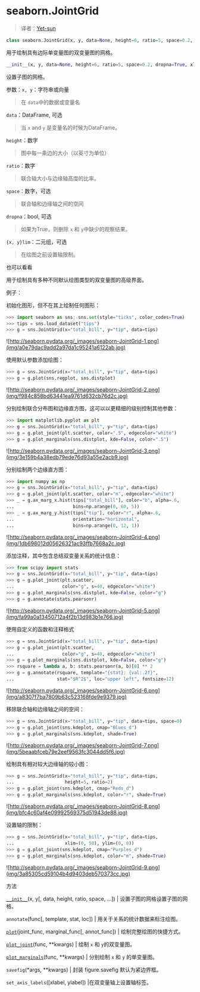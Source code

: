 # seaborn.JointGrid

> 译者：[Yet-sun](https://github.com/Yet-sun)

```py
class seaborn.JointGrid(x, y, data=None, height=6, ratio=5, space=0.2, dropna=True, xlim=None, ylim=None, size=None)
```

用于绘制具有边际单变量图的双变量图的网格。

```py
__init__(x, y, data=None, height=6, ratio=5, space=0.2, dropna=True, xlim=None, ylim=None, size=None)
```

设置子图的网格。

参数：`x, y`：字符串或向量

> 在 `data`中的数据或变量名

`data`：DataFrame, 可选

> 当 `x` and `y` 是变量名的时候为DataFrame。

`height`：数字

> 图中每一条边的大小（以英寸为单位）

`ratio`：数字

> 联合轴大小与边缘轴高度的比率。

`space`：数字，可选

> 联合轴和边缘轴之间的空间

`dropna`：bool, 可选

> 如果为True，则删除 `x` 和 `y`中缺少的观察结果。

`{x, y}lim`：二元组，可选

> 在绘图之前设置轴限制。

也可以看看

用于绘制具有多种不同默认绘图类型的双变量图的高级界面。

例子：

初始化图形，但不在其上绘制任何图形：

```py
>>> import seaborn as sns; sns.set(style="ticks", color_codes=True)
>>> tips = sns.load_dataset("tips")
>>> g = sns.JointGrid(x="total_bill", y="tip", data=tips)

```

![http://seaborn.pydata.org/_images/seaborn-JointGrid-1.png](img/a0e79dac9add2a97da1c95241a6122ab.jpg)

使用默认参数添加绘图：

```py
>>> g = sns.JointGrid(x="total_bill", y="tip", data=tips)
>>> g = g.plot(sns.regplot, sns.distplot)

```

![http://seaborn.pydata.org/_images/seaborn-JointGrid-2.png](img/f984c858bd63441ea9761d632cb76d2c.jpg)

分别绘制联合分布图和边缘直方图，这可以以更精细的级别控制其他参数：

```py
>>> import matplotlib.pyplot as plt
>>> g = sns.JointGrid(x="total_bill", y="tip", data=tips)
>>> g = g.plot_joint(plt.scatter, color=".5", edgecolor="white")
>>> g = g.plot_marginals(sns.distplot, kde=False, color=".5")

```

![http://seaborn.pydata.org/_images/seaborn-JointGrid-3.png](img/3e159b4a38edb79ede76d93a55e2acb9.jpg)

分别绘制两个边缘直方图：

```py
>>> import numpy as np
>>> g = sns.JointGrid(x="total_bill", y="tip", data=tips)
>>> g = g.plot_joint(plt.scatter, color="m", edgecolor="white")
>>> _ = g.ax_marg_x.hist(tips["total_bill"], color="b", alpha=.6,
...                      bins=np.arange(0, 60, 5))
>>> _ = g.ax_marg_y.hist(tips["tip"], color="r", alpha=.6,
...                      orientation="horizontal",
...                      bins=np.arange(0, 12, 1))

```

![http://seaborn.pydata.org/_images/seaborn-JointGrid-4.png](img/1db698012d05626321ac93ffb7668a2c.jpg)

添加注释，其中包含总结双变量关系的统计信息：

```py
>>> from scipy import stats
>>> g = sns.JointGrid(x="total_bill", y="tip", data=tips)
>>> g = g.plot_joint(plt.scatter,
...                  color="g", s=40, edgecolor="white")
>>> g = g.plot_marginals(sns.distplot, kde=False, color="g")
>>> g = g.annotate(stats.pearsonr)

```

![http://seaborn.pydata.org/_images/seaborn-JointGrid-5.png](img/fa99a0a13450712a4f2b13d983b1e766.jpg)

使用自定义的函数和注释格式

```py
>>> g = sns.JointGrid(x="total_bill", y="tip", data=tips)
>>> g = g.plot_joint(plt.scatter,
...                  color="g", s=40, edgecolor="white")
>>> g = g.plot_marginals(sns.distplot, kde=False, color="g")
>>> rsquare = lambda a, b: stats.pearsonr(a, b)[0] ** 2
>>> g = g.annotate(rsquare, template="{stat}: {val:.2f}",
...                stat="$R^2$", loc="upper left", fontsize=12)

```

![http://seaborn.pydata.org/_images/seaborn-JointGrid-6.png](img/a8307f7ba7809b63c523168fde9e9379.jpg)

移除联合轴和边缘轴之间的空间：

```py
>>> g = sns.JointGrid(x="total_bill", y="tip", data=tips, space=0)
>>> g = g.plot_joint(sns.kdeplot, cmap="Blues_d")
>>> g = g.plot_marginals(sns.kdeplot, shade=True)

```

![http://seaborn.pydata.org/_images/seaborn-JointGrid-7.png](img/5beaabfceb79e2eef9563fc3044dd5f6.jpg)

绘制具有相对较大边缘轴的较小图：

```py
>>> g = sns.JointGrid(x="total_bill", y="tip", data=tips,
...                   height=5, ratio=2)
>>> g = g.plot_joint(sns.kdeplot, cmap="Reds_d")
>>> g = g.plot_marginals(sns.kdeplot, color="r", shade=True)

```

![http://seaborn.pydata.org/_images/seaborn-JointGrid-8.png](img/bfc4c60af4e09992569375d51943de88.jpg)

设置轴的限制：

```py
>>> g = sns.JointGrid(x="total_bill", y="tip", data=tips,
...                   xlim=(0, 50), ylim=(0, 8))
>>> g = g.plot_joint(sns.kdeplot, cmap="Purples_d")
>>> g = g.plot_marginals(sns.kdeplot, color="m", shade=True)

```

![http://seaborn.pydata.org/_images/seaborn-JointGrid-9.png](img/3a85305cd59104b4d9403deb570373cc.jpg)

方法

[`__init__`](#seaborn.JointGrid.__init__ "seaborn.JointGrid.__init__")(x, y[, data, height, ratio, space, …]) | 设置子图的网格设置子图的网格。

`annotate`(func[, template, stat, loc]) | 用关于关系的统计数据来标注绘图。

[`plot`](seaborn.JointGrid.plot.html#seaborn.JointGrid.plot "seaborn.JointGrid.plot")(joint_func, marginal_func[, annot_func]) | 绘制完整绘图的快捷方式。

 [`plot_joint`](seaborn.JointGrid.plot_joint.html#seaborn.JointGrid.plot_joint "seaborn.JointGrid.plot_joint")(func, **kwargs) | 绘制 `x` 和 `y`的双变量图。

[`plot_marginals`](seaborn.JointGrid.plot_marginals.html#seaborn.JointGrid.plot_marginals "seaborn.JointGrid.plot_marginals")(func, **kwargs) | 分别绘制 `x` 和 `y` 的单变量图。

 `savefig`(*args, **kwargs) | 封装 figure.savefig 默认为紧边界框。

`set_axis_labels`([xlabel, ylabel]) |在双变量轴上设置轴标签。
